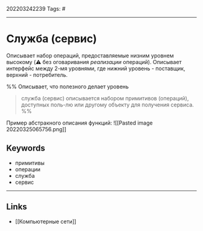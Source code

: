 202203242239
Tags: #

---

# Cлужба (сервис)
Описывает набор операций, предоставляемые низним уровнем высокому (⚠️ без оговаривания *реализации* операций). Описывает интерфейс между 2-мя уровнями, где нижний уровень - поставщик, верхний - потребитель.


%%
Описывает, что полезного делает уровень

> служба (сервис) описывается набором примитивов (операций), доступных поль-лю или другому объекту для получения сервиса. 
%% 

Пример абстракного описания функций:
![[Pasted image 20220325065756.png]]

## Keywords
- примитивы
- операции
- служба
- сервис

---
## Links
- [[Компьютерные сети]]
